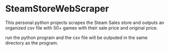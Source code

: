 # SteamStoreWebScraper
This personal python projects scrapes the Steam Sales store and outputs an organized csv file with 50+ games with their sale price and original price.

run the python program and the csv file will be outputed in the same directory as the program.
